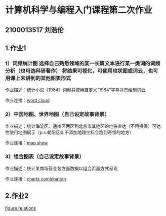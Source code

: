 # 计算机科学与编程入门课程第二次作业
## 2100013517 刘浩伦
## 1.作业1
### 1）词频统计图  选择自己熟悉领域的某一长篇文本进行某一类词的词频分析（也可选科研著作）  将结果可视化，可使用柱状图或词云，也可用课上未讲到的其他图表形式

作业描述：统计小说《1984》词频并使用自定义“1984”字样背景绘制词云

作业连接：[word cloud](https://xgmdd.github.io/homework1/cloud1984.html)

### 2）中国地图、世界地图（自己设定故事背景）

作业描述：统计海淀区、通州区两区到北京市其他区的地铁直达（不用换乘）可达性使用地图展示（p.s.朝阳区如不添加地理坐标会跑到奇怪的地方）

作业连接：[map show](https://xgmdd.github.io/homework1/geo_line_plane.html)

### 3）组合图表（自己设定故事背景）

作业描述：统计某商场营业各方面数据以组合页面方式呈现

作业连接：[charts combination](https://xgmdd.github.io/homework1/comb.html)

## 2.作业2
[figure relations](https://xgmdd.github.io/homework2/1984rel.html)
